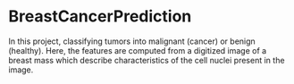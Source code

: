 # BreastCancerPrediction
In this project, classifying tumors into malignant (cancer) or benign (healthy). Here, the features are computed from a digitized image of a breast mass which describe characteristics of the cell nuclei present in the image.
